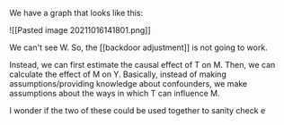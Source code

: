 
We have a graph that looks like this:

![[Pasted image 20211016141801.png]]

We can't see W. So, the [[backdoor adjustment]] is not going to work.

Instead, we can first estimate the causal effect of T on M. Then, we can calculate the effect of M on Y. Basically, instead of making assumptions/providing knowledge about confounders, we make assumptions about the ways in which T can influence M.

I wonder if the two of these could be used together to sanity check e